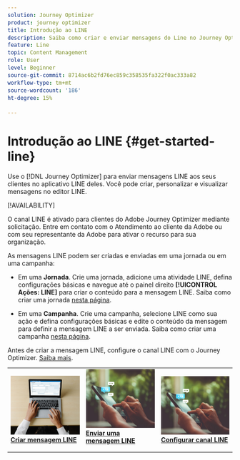 ```yaml
---
solution: Journey Optimizer
product: journey optimizer
title: Introdução ao LINE
description: Saiba como criar e enviar mensagens do Line no Journey Optimizer
feature: Line
topic: Content Management
role: User
level: Beginner
source-git-commit: 8714ac6b2fd76ec859c358535fa322f0ac333a82
workflow-type: tm+mt
source-wordcount: '186'
ht-degree: 15%

---
```


# Introdução ao LINE {#get-started-line}

Use o [!DNL Journey Optimizer] para enviar mensagens LINE aos seus clientes no aplicativo LINE deles. Você pode criar, personalizar e visualizar mensagens no editor LINE.

[!AVAILABILITY]
>>
O canal LINE é ativado para clientes do Adobe Journey Optimizer mediante solicitação. Entre em contato com o Atendimento ao cliente da Adobe ou com seu representante da Adobe para ativar o recurso para sua organização.
>
As mensagens LINE podem ser criadas e enviadas em uma jornada ou em uma campanha:

* Em uma **Jornada**. Crie uma jornada, adicione uma atividade LINE, defina configurações básicas e navegue até o painel direito **[!UICONTROL Ações: LINE]** para criar o conteúdo para a mensagem LINE. Saiba como criar uma jornada [nesta página](../building-journeys/journey-gs.md).

* Em uma **Campanha**. Crie uma campanha, selecione LINE como sua ação e defina configurações básicas e edite o conteúdo da mensagem para definir a mensagem LINE a ser enviada. Saiba como criar uma campanha [nesta página](../campaigns/create-campaign.md#configure).

Antes de criar a mensagem LINE, configure o canal LINE com o Journey Optimizer. [Saiba mais](line-configuration.md).

<table style="table-layout:fixed"><tr style="border: 0;">
<td>
<a href="create-line.md">
<img alt="Cliente potencial" src="../assets/do-not-localize/sms-create.jpeg">
</a>
<div><a href="create-line.md"><strong>Criar mensagem LINE</strong>
</div>
</td>
<td>
<a href="send-line.md">
<img alt="Pouco frequente" src="../assets/do-not-localize/sms-sending.jpg">
</a>
<div>
<a href="send-line.md"><strong>Enviar uma mensagem LINE</strong></a>
</div>
<p></td>
<td>
<a href="line-configuration.md">
<img alt="Pouco frequente" src="../assets/do-not-localize/sms-sending.jpg">
<div>
<a href="line-configuration.md"><strong>Configurar canal LINE</strong>
</a>
</div>
</td>
</tr></table>

